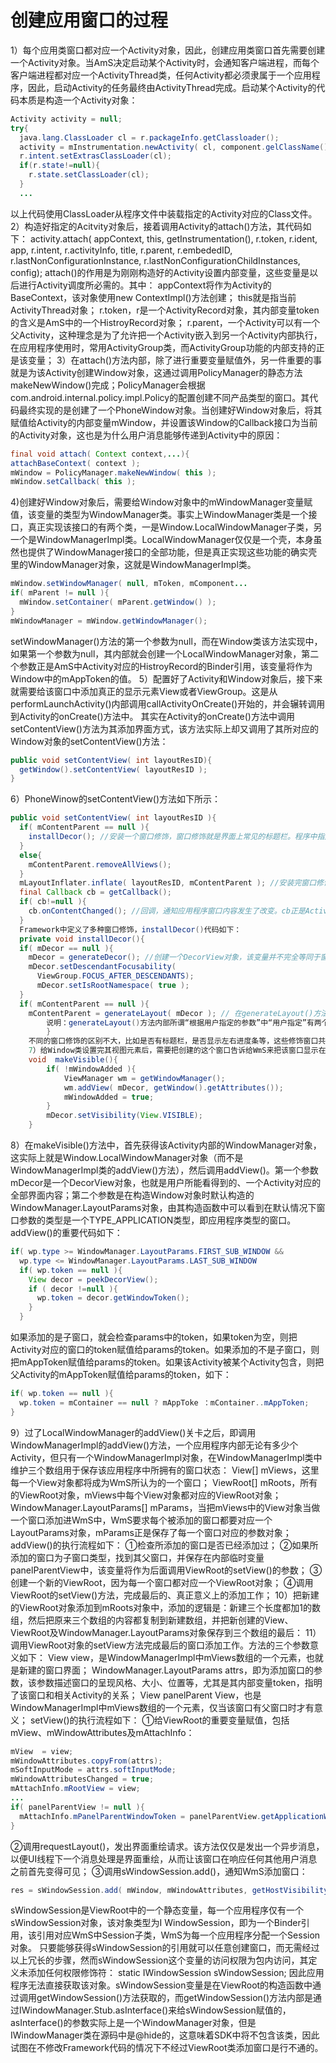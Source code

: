# 创建应用窗口的过程

1）每个应用类窗口都对应一个Activity对象，因此，创建应用类窗口首先需要创建一个Activity对象。当AmS决定启动某个Activity时，会通知客户端进程，而每个客户端进程都对应一个ActivityThread类，任何Activity都必须隶属于一个应用程序，因此，启动Activity的任务最终由ActivityThread完成。启动某个Activity的代码本质是构造一个Activity对象：

```java
Activity activity = null;
try{
  java.lang.ClassLoader cl = r.packageInfo.getClassloader();
  activity = mInstrumentation.newActivity( cl, component.gelClassName(), r.intent );
  r.intent.setExtrasClassLoader(cl);
  if(r.state!=null){
    r.state.setClassLoader(cl);
  }
  ...
```
以上代码使用ClassLoader从程序文件中装载指定的Activity对应的Class文件。
2）构造好指定的Acitvity对象后，接着调用Activity的attach()方法，其代码如下：
activity.attach( appContext, this, getInstrumentation(), r.token, r.ident, app, r.intent, r.activityInfo, title, r.parent, r.embededID, r.lastNonConfigurationInstance, r.lastNonConfigurationChildInstances, config);
attach()的作用是为刚刚构造好的Activity设置内部变量，这些变量是以后进行Activity调度所必需的。其中：
appContext将作为Activity的BaseContext，该对象使用new ContextImpl()方法创建；
this就是指当前ActivityThread对象；
r.token，r是一个ActivityRecord对象，其内部变量token的含义是AmS中的一个HistroyRecord对象；
r.parent，一个Activity可以有一个父Activity，这种理念是为了允许把一个Activity嵌入到另一个Activity内部执行，在应用程序使用时，常用ActivityGroup类，而ActivityGroup功能的内部支持的正是该变量；
3）在attach()方法内部，除了进行重要变量赋值外，另一件重要的事就是为该Activity创建Window对象，这通过调用PolicyManager的静态方法makeNewWindow()完成；PolicyManager会根据com.android.internal.policy.impl.Policy的配置创建不同产品类型的窗口。其代码最终实现的是创建了一个PhoneWindow对象。当创建好Window对象后，将其赋值给Activity的内部变量mWindow，并设置该Window的Callback接口为当前的Activity对象，这也是为什么用户消息能够传递到Activity中的原因：
```java
final void attach( Context context,...){
attachBaseContext( context );
mWindow = PolicyManager.makeNewWindow( this );
mWindow.setCallback( this );
```
4)创建好Window对象后，需要给Window对象中的mWindowManager变量赋值，该变量的类型为WindowManager类。事实上WindowManager类是一个接口，真正实现该接口的有两个类，一是Window.LocalWindowManager子类，另一个是WindowManagerImpl类。LocalWindowManager仅仅是一个壳，本身虽然也提供了WindowManager接口的全部功能，但是真正实现这些功能的确实壳里的WindowManager对象，这就是WindowManagerImpl类。
```java
mWindow.setWindowManager( null, mToken, mComponent...
if( mParent != null ){
  mWindow.setContainer( mParent.getWindow() );
}
mWindowManager = mWindow.getWindowManager();
```
setWindowManager()方法的第一个参数为null，而在Window类该方法实现中，如果第一个参数为null，其内部就会创建一个LocalWindowManager对象，第二个参数正是AmS中Activity对应的HistroyRecord的Binder引用，该变量将作为Window中的mAppToken的值。
5）配置好了Activity和Window对象后，接下来就需要给该窗口中添加真正的显示元素View或者ViewGroup。这是从performLaunchActivity()内部调用callActivityOnCreate()开始的，并会辗转调用到Activity的onCreate()方法中。
其实在Activity的onCreate()方法中调用setContentView()方法为其添加界面方式，该方法实际上却又调用了其所对应的Window对象的setContentView()方法：
```java	
public void setContentView( int layoutResID){
  getWindow().setContentView( layoutResID );
}
```
6）PhoneWinow的setContentView()方法如下所示：
```java
public void setContentView( int layoutResID ){
  if( mContentParent == null ){
    installDecor(); //安装一个窗口修饰，窗口修饰就是界面上常见的标题栏。程序中指定的layout.xml界面将被包含在窗口修饰中，称为窗口内容。窗口修饰也是一个ViewGroup，窗口修饰及其内部的窗口内容加起来就是通常所说的窗口，或者叫做Window的界面。
  }
  else{
    mContentParent.removeAllViews();
  }
  mLayoutInflater.inflate( layoutResID, mContentParent ); //安装完窗口修饰后，就可以把用户界面layout.xml文件添加到窗口修饰中。
  final Callback cb = getCallback();
  if( cb!=null ){
    cb.onContentChanged(); //回调，通知应用程序窗口内容发生了改变。cb正是Activity自身，因为Activity实现了Window.CallBack接口，并且在attach()方法中将自身作为Window对象的Callback接口实现。
  }
  Framework中定义了多种窗口修饰，installDecor()代码如下：
  private void installDecor(){
  if( mDecor == null ){
    mDecor = generateDecor(); //创建一个DecorView对象，该变量并不完全等同于窗口修饰，窗口修饰是mDecor内部的唯一一个子视图
    mDecor.setDescendantFocusability( 
      ViewGroup.FOCUS_AFTER_DESCENDANTS);
      mDecor.setIsRootNamespace( true );
  }
  if( mContentParent == null ){
    mContentParent = generateLayout( mDecor ); // 在generateLayout()方法中会调用mDecor..addView()根据用户指定的参数选择不同的窗口修饰，并把该窗口修饰作为mDector的子窗口。此外generateLayout()方法中返回的值的获取方式为：ViewGroup contentParent = (ViewGroup)findViewById( ID_ANDROID_CONTENT )，ID_ANDROID_CONTENT正是id=content的FrameLayout
		说明：generateLayout()方法内部所谓“根据用户指定的参数”中“用户指定”有两个地方可以指定：一是在Activity的onCreate()方法中调用得到当前Window，然后调用requestFeature()指定，另一个是在AndroidManifest.xml中Activity元素内部使用android:theme=”xxx”指定，generateLayout()方法中使用getWindowStyle()方法获取这些值。
		}
	不同的窗口修饰的区别不大，比如是否有标题栏，是否显示左右进度条等，这些修饰窗口共同的特点是其内部必须包含一个id=content的FrameLayout，因为内容窗口正是被包含在该FrameLayout之中。常见的窗口修饰对应的XML文件存放在路径frameworks/base/core /res/res/layout中，如R.layout.dialog_title_icons、R.layout.screen_title_icons、R.layout.   screen_progress等等。
	7）给Window类设置完其视图元素后，需要把创建的这个窗口告诉给WmS来把该窗口显示在屏幕上。当Activity准备好后会通知AmS，然后AmS经过各种条件的判断，并最终调用到Activity的makeVisible()方法，该方法及后续的各种调用将完成真正的把窗口添加进WmS之中，其代码如下：
	void  makeVisible(){
		if( !mWindowAdded ){
			ViewManager wm = getWindowManager();
			wm.addView( mDecor, getWindow().getAttributes());
			mWindowAdded = true;
		}
		mDecor.setVisibility(View.VISIBLE);
	}
```
8）在makeVisible()方法中，首先获得该Activity内部的WindowManager对象，这实际上就是Window.LocalWindowManager对象（而不是WindowManagerImpl类的addView()方法），然后调用addView()。第一个参数mDecor是一个DecorView对象，也就是用户所能看得到的、一个Activity对应的全部界面内容；第二个参数是在构造Window对象时默认构造的WindowManager.LayoutParams对象，由其构造函数中可以看到在默认情况下窗口参数的类型是一个TYPE_APPLICATION类型，即应用程序类型的窗口。
addView()的重要代码如下：
```java
if( wp.type >= WindowManager.LayoutParams.FIRST_SUB_WINDOW &&
  wp.type <= WindowManager.LayoutParams.LAST_SUB_WINDOW
  if( wp.token == null ){
    View decor = peekDecorView();
    if ( decor !=null ){
      wp.token = decor.getWindowToken();
    }
  }
```
如果添加的是子窗口，就会检查params中的token，如果token为空，则把Activity对应的窗口的token赋值给params的token。如果添加的不是子窗口，则把mAppToken赋值给params的token。如果该Activity被某个Activity包含，则把父Activity的mAppToken赋值给params的token，如下：
```java
if( wp.token == null ){
  wp.token = mContainer == null ? mAppToke ：mContainer..mAppToken;
}
```
9）过了LocalWindowManager的addView()关卡之后，即调用WindowManagerImpl的addView()方法，一个应用程序内部无论有多少个Activity，但只有一个WindowManagerImpl对象，在WindowManagerImpl类中维护三个数组用于保存该应用程序中所拥有的窗口状态：
View[] mViews，这里每一个View对象都将成为WmS所认为的一个窗口；
ViewRoot[] mRoots，所有的ViewRoot对象，mViews中每个View对象都对应的ViewRoot对象；
WindowManager.LayoutParams[] mParams，当把mViews中的View对象当做一个窗口添加进WmS中，WmS要求每个被添加的窗口都要对应一个LayoutParams对象，mParams正是保存了每一个窗口对应的参数对象；
addView()的执行流程如下：
①检查所添加的窗口是否已经添加过；
②如果所添加的窗口为子窗口类型，找到其父窗口，并保存在内部临时变量panelParentView中，该变量将作为后面调用ViewRoot的setView()的参数；
③创建一个新的ViewRoot，因为每一个窗口都对应一个ViewRoot对象；
④调用ViewRoot的setView()方法，完成最后的、真正意义上的添加工作；
10）把新建的ViewRoot对象添加到mRoots对象中，添加的逻辑是：新建三个长度都加1的数组，然后把原来三个数组的内容都复制到新建数组，并把新创建的View、ViewRoot及WindowManager.LayoutParams对象保存到三个数组的最后：
11）调用ViewRoot对象的setView方法完成最后的窗口添加工作。方法的三个参数意义如下：
View view，是WindowManagerImpl中mViews数组的一个元素，也就是新建的窗口界面；
WindowManager.LayoutParams attrs，即为添加窗口的参数，该参数描述窗口的呈现风格、大小、位置等，尤其是其内部变量token，指明了该窗口和相关Activity的关系；
View panelParent View，也是WindowManagerImpl中mViews数组的一个元素，仅当该窗口有父窗口时才有意义；
setView()的执行流程如下：
①给ViewRoot的重要变量赋值，包括mView、mWindowAttributes及mAttachInfo：
```java
mView  = view;
mWindowAttributes.copyFrom(attrs);
mSoftInputMode = attrs.softInputMode;
mWindowAttributesChanged = true;
mAttachInfo.mRootView = view;
...
if( panelParentView != null ){
  mAttachInfo.mPanelParentWindowToken = panelParentView.getApplicationWindowToken();
}
```
②调用requestLayout()，发出界面重绘请求。该方法仅仅是发出一个异步消息，以便UI线程下一个消息处理是界面重绘，从而让该窗口在响应任何其他用户消息之前首先变得可见；
③调用sWindowSession.add()，通知WmS添加窗口：
```java
res = sWindowSession.add( mWindow, mWindowAttributes, getHostVisibility(), mAttachInfo.mContentInsets);
```
sWindowSession是ViewRoot中的一个静态变量，每一个应用程序仅有一个sWindowSession对象，该对象类型为I WindowSession，即为一个Binder引用，该引用对应WmS中Session子类，WmS为每一个应用程序分配一个Session对象。
只要能够获得sWindowSession的引用就可以任意创建窗口，而无需经过以上冗长的步骤，然而sWindowSession这个变量的访问权限为包内访问，其定义未添加任何权限修饰符：
static IWindowSession sWindowSession;
因此应用程序无法直接获取该对象。sWindowSession变量是在ViewRoot的构造函数中通过调用getWindowSession()方法获取的，而getWindowSession()方法内部是通过IWindowManager.Stub.asInterface()来给sWindowSession赋值的，asInterface()的参数实际上是一个WindowManager对象，但是IWindowManager类在源码中是@hide的，这意味着SDK中将不包含该类，因此试图在不修改Framework代码的情况下不经过ViewRoot类添加窗口是行不通的。